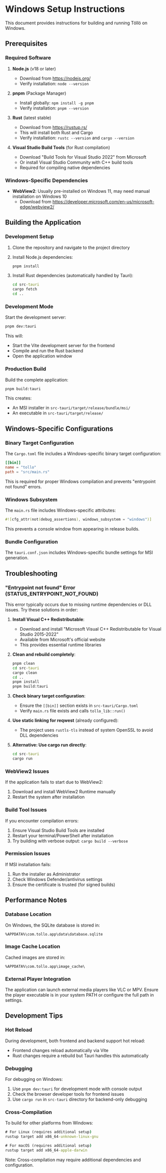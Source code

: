 # Windows Setup Instructions

This document provides instructions for building and running Töllö on Windows.

## Prerequisites

### Required Software
1. **Node.js** (v18 or later)
   - Download from https://nodejs.org/
   - Verify installation: `node --version`

2. **pnpm** (Package Manager)
   - Install globally: `npm install -g pnpm`
   - Verify installation: `pnpm --version`

3. **Rust** (latest stable)
   - Download from https://rustup.rs/
   - This will install both Rust and Cargo
   - Verify installation: `rustc --version` and `cargo --version`

4. **Visual Studio Build Tools** (for Rust compilation)
   - Download "Build Tools for Visual Studio 2022" from Microsoft
   - Or install Visual Studio Community with C++ build tools
   - Required for compiling native dependencies

### Windows-Specific Dependencies
- **WebView2**: Usually pre-installed on Windows 11, may need manual installation on Windows 10
  - Download from https://developer.microsoft.com/en-us/microsoft-edge/webview2/

## Building the Application

### Development Setup
1. Clone the repository and navigate to the project directory
2. Install Node.js dependencies:
   ```cmd
   pnpm install
   ```

3. Install Rust dependencies (automatically handled by Tauri):
   ```cmd
   cd src-tauri
   cargo fetch
   cd ..
   ```

### Development Mode
Start the development server:
```cmd
pnpm dev:tauri
```
This will:
- Start the Vite development server for the frontend
- Compile and run the Rust backend
- Open the application window

### Production Build
Build the complete application:
```cmd
pnpm build:tauri
```
This creates:
- An MSI installer in `src-tauri/target/release/bundle/msi/`
- An executable in `src-tauri/target/release/`

## Windows-Specific Configurations

### Binary Target Configuration
The `Cargo.toml` file includes a Windows-specific binary target configuration:
```toml
[[bin]]
name = "tollo"
path = "src/main.rs"
```
This is required for proper Windows compilation and prevents "entrypoint not found" errors.

### Windows Subsystem
The `main.rs` file includes Windows-specific attributes:
```rust
#![cfg_attr(not(debug_assertions), windows_subsystem = "windows")]
```
This prevents a console window from appearing in release builds.

### Bundle Configuration
The `tauri.conf.json` includes Windows-specific bundle settings for MSI generation.

## Troubleshooting

### "Entrypoint not found" Error (STATUS_ENTRYPOINT_NOT_FOUND)
This error typically occurs due to missing runtime dependencies or DLL issues. Try these solutions in order:

1. **Install Visual C++ Redistributable**:
   - Download and install "Microsoft Visual C++ Redistributable for Visual Studio 2015-2022"
   - Available from Microsoft's official website
   - This provides essential runtime libraries

2. **Clean and rebuild completely**:
   ```cmd
   pnpm clean
   cd src-tauri
   cargo clean
   cd ..
   pnpm install
   pnpm build:tauri
   ```

3. **Check binary target configuration**:
   - Ensure the `[[bin]]` section exists in `src-tauri/Cargo.toml`
   - Verify `main.rs` file exists and calls `tollo_lib::run()`

4. **Use static linking for reqwest** (already configured):
   - The project uses `rustls-tls` instead of system OpenSSL to avoid DLL dependencies

5. **Alternative: Use cargo run directly**:
   ```cmd
   cd src-tauri
   cargo run
   ```

### WebView2 Issues
If the application fails to start due to WebView2:
1. Download and install WebView2 Runtime manually
2. Restart the system after installation

### Build Tool Issues
If you encounter compilation errors:
1. Ensure Visual Studio Build Tools are installed
2. Restart your terminal/PowerShell after installation
3. Try building with verbose output: `cargo build --verbose`

### Permission Issues
If MSI installation fails:
1. Run the installer as Administrator
2. Check Windows Defender/antivirus settings
3. Ensure the certificate is trusted (for signed builds)

## Performance Notes

### Database Location
On Windows, the SQLite database is stored in:
```
%APPDATA%\com.tollo.app\data\database.sqlite
```

### Image Cache Location
Cached images are stored in:
```
%APPDATA%\com.tollo.app\image_cache\
```

### External Player Integration
The application can launch external media players like VLC or MPV. Ensure the player executable is in your system PATH or configure the full path in settings.

## Development Tips

### Hot Reload
During development, both frontend and backend support hot reload:
- Frontend changes reload automatically via Vite
- Rust changes require a rebuild but Tauri handles this automatically

### Debugging
For debugging on Windows:
1. Use `pnpm dev:tauri` for development mode with console output
2. Check the browser developer tools for frontend issues
3. Use `cargo run` in `src-tauri` directory for backend-only debugging

### Cross-Compilation
To build for other platforms from Windows:
```cmd
# For Linux (requires additional setup)
rustup target add x86_64-unknown-linux-gnu

# For macOS (requires additional setup)
rustup target add x86_64-apple-darwin
```
Note: Cross-compilation may require additional dependencies and configuration.